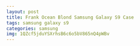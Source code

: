 ```yaml
---
layout: post
title: Frank Ocean Blond Samsung Galaxy S9 Case
tags: samsung galaxy s9
categories: samsung
img: 1QZcf5jduYSXrhsB6c6o5bV865nQ4pWBv
---
```

